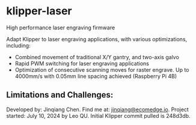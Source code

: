 # klipper-laser
High performance laser engraving firmware

Adapt Klipper to laser engraving applications, with various optimizations, including:
- Combined movement of traditional X/Y gantry, and two-axis galvo
- Rapid PWM switching for laser engraving applications
- Optimization of consecutive scanning moves for raster engrave. Up to 4000mm/s with 0.05mm line spacing achieved (Raspberry Pi 4B)

Limitations and Challenges:
- 

Developed by: Jinqiang Chen. Find me at: jinqiang@ecomedge.io.
Project started: July 10, 2024 by Leo QU. Initial Klipper commit pulled is 248d3db.
